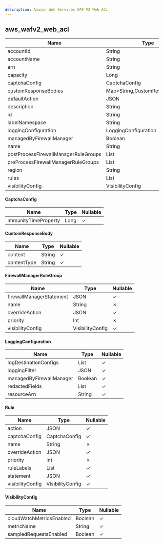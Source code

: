 ```yaml
---
description: Amazon Web Services WAF V2 Web ACL
---
```

aws_wafv2_web_acl
-----------------

| **Name**                             | **Type**                       | **Nullable** |
| ------------------------------------ | ------------------------------ | ------------ |
| accountId                            | String                         | &cross;      |
| accountName                          | String                         | &check;      |
| arn                                  | String                         | &cross;      |
| capacity                             | Long                           | &check;      |
| captchaConfig                        | CaptchaConfig                  | &check;      |
| customResponseBodies                 | Map<String,CustomResponseBody> | &check;      |
| defaultAction                        | JSON                           | &check;      |
| description                          | String                         | &check;      |
| id                                   | String                         | &cross;      |
| labelNamespace                       | String                         | &check;      |
| loggingConfiguration                 | LoggingConfiguration           | &check;      |
| managedByFirewallManager             | Boolean                        | &check;      |
| name                                 | String                         | &cross;      |
| postProcessFirewallManagerRuleGroups | List<FirewallManagerRuleGroup> | &check;      |
| preProcessFirewallManagerRuleGroups  | List<FirewallManagerRuleGroup> | &check;      |
| region                               | String                         | &check;      |
| rules                                | List<Rule>                     | &check;      |
| visibilityConfig                     | VisibilityConfig               | &check;      |

#### CaptchaConfig
| **Name**             | **Type** | **Nullable** |
| -------------------- | -------- | ------------ |
| immunityTimeProperty | Long     | &check;      |

#### CustomResponseBody
| **Name**    | **Type** | **Nullable** |
| ----------- | -------- | ------------ |
| content     | String   | &check;      |
| contentType | String   | &check;      |

#### FirewallManagerRuleGroup
| **Name**                 | **Type**         | **Nullable** |
| ------------------------ | ---------------- | ------------ |
| firewallManagerStatement | JSON             | &check;      |
| name                     | String           | &cross;      |
| overrideAction           | JSON             | &check;      |
| priority                 | Int              | &cross;      |
| visibilityConfig         | VisibilityConfig | &check;      |

#### LoggingConfiguration
| **Name**                 | **Type**     | **Nullable** |
| ------------------------ | ------------ | ------------ |
| logDestinationConfigs    | List<String> | &check;      |
| loggingFilter            | JSON         | &check;      |
| managedByFirewallManager | Boolean      | &check;      |
| redactedFields           | List<JSON>   | &check;      |
| resourceArn              | String       | &check;      |

#### Rule
| **Name**         | **Type**         | **Nullable** |
| ---------------- | ---------------- | ------------ |
| action           | JSON             | &check;      |
| captchaConfig    | CaptchaConfig    | &check;      |
| name             | String           | &cross;      |
| overrideAction   | JSON             | &check;      |
| priority         | Int              | &cross;      |
| ruleLabels       | List<String>     | &check;      |
| statement        | JSON             | &check;      |
| visibilityConfig | VisibilityConfig | &check;      |

#### VisibilityConfig
| **Name**                 | **Type** | **Nullable** |
| ------------------------ | -------- | ------------ |
| cloudWatchMetricsEnabled | Boolean  | &check;      |
| metricName               | String   | &check;      |
| sampledRequestsEnabled   | Boolean  | &check;      |
